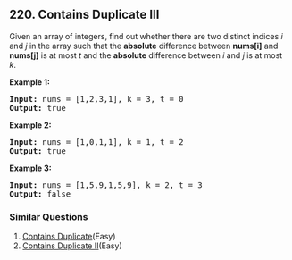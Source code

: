 ## 220. Contains Duplicate III

<p>Given an array of integers, find out whether there are two distinct indices <i>i</i> and <i>j</i> in the array such that the <b>absolute</b> difference between <b>nums[i]</b> and <b>nums[j]</b> is at most <i>t</i> and the <b>absolute</b> difference between <i>i</i> and <i>j</i> is at most <i>k</i>.</p>

<div>
<p><strong>Example 1:</strong></p>

<pre>
<strong>Input: </strong>nums = <span id="example-input-1-1">[1,2,3,1]</span>, k = <span id="example-input-1-2">3</span>, t = <span id="example-input-1-3">0</span>
<strong>Output: </strong><span id="example-output-1">true</span>
</pre>

<div>
<p><strong>Example 2:</strong></p>

<pre>
<strong>Input: </strong>nums = <span id="example-input-2-1">[1,0,1,1]</span>, k = <span id="example-input-2-2">1</span>, t = <span id="example-input-2-3">2</span>
<strong>Output: </strong><span id="example-output-2">true</span>
</pre>

<div>
<p><strong>Example 3:</strong></p>

<pre>
<strong>Input: </strong>nums = <span id="example-input-3-1">[1,5,9,1,5,9]</span>, k = <span id="example-input-3-2">2</span>, t = <span id="example-input-3-3">3</span>
<strong>Output: </strong><span id="example-output-3">false</span>
</pre>
</div>
</div>
</div>


### Similar Questions
  1. [Contains Duplicate](https://github.com/openset/leetcode/tree/master/solution/contains-duplicate)(Easy)
  1. [Contains Duplicate II](https://github.com/openset/leetcode/tree/master/solution/contains-duplicate-ii)(Easy)
